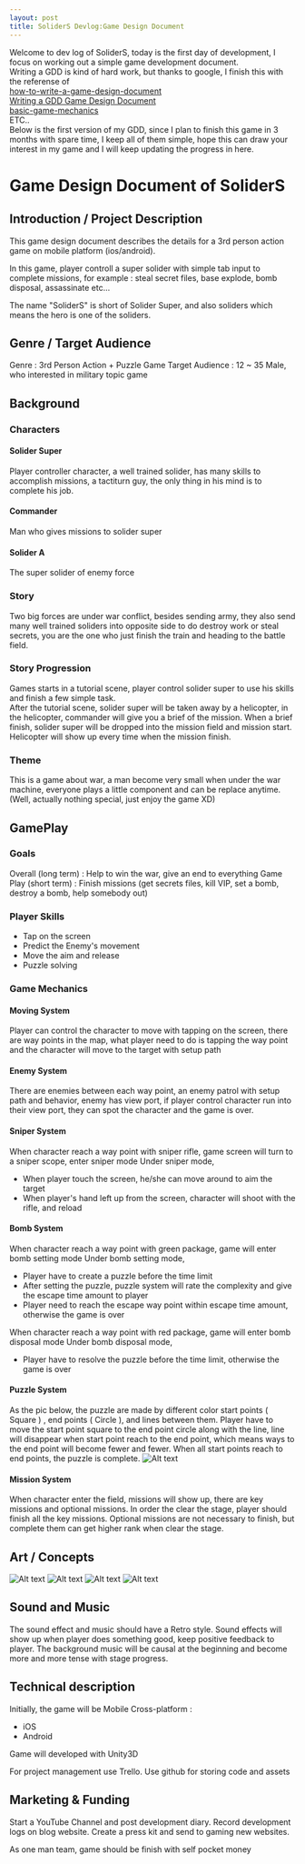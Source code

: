 ```yaml
---
layout: post
title: SoliderS Devlog:Game Design Document
---
```

Welcome to dev log of SoliderS, today is the first day of development, I focus on working out a simple game development document.  
Writing a GDD is kind of hard work, but thanks to google, I finish this with the referense of  
[how-to-write-a-game-design-document](http://trickgs.com/blog/how-to-write-a-game-design-document/)  
[Writing a GDD Game Design Document](https://www.youtube.com/watch?v=VrP6VM3XpIk)  
[basic-game-mechanics](http://www.gamedesigning.org/career/basic-game-mechanics/)  
ETC..  
Below is the first version of my GDD, since I plan to finish this game in 3 months with spare time, I keep all of them simple, hope this can draw your interest in my game and I will keep updating the progress in here.

# Game Design Document of SoliderS

## Introduction / Project Description  
This game design document describes the details for a 3rd person action game on mobile platform (ios/android).  

In this game, player controll a super solider with simple tab input to complete missions, for example : steal secret files, base explode, bomb disposal, assassinate etc...  

The name "SoliderS" is short of Solider Super, and also soliders which means the hero is one of the soliders.

## Genre / Target Audience
Genre : 3rd Person Action + Puzzle Game
Target Audience : 12 ~ 35 Male, who interested in military topic game

## Background
### Characters

#### Solider Super
Player controller character, a well trained solider, has many skills to accomplish missions, a tactiturn guy, the only thing in his mind is to complete his job.

#### Commander
Man who gives missions to solider super

#### Solider A  
The super solider of enemy force

### Story
Two big forces are under war conflict, besides sending army, they also send many well trained soliders into opposite side to do destroy work or steal secrets, you are the one who just finish the train and heading to the battle field. 

### Story Progression
Games starts in a tutorial scene, player control solider super to use his skills and finish a few simple task.  
After the tutorial scene, solider super will be taken away by a helicopter, in the helicopter, commander will give you a brief of the mission. When a brief finish, solider super will be dropped into the mission field and mission start.  
Helicopter will show up every time when the mission finish.  

### Theme
This is a game about war, a man become very small when under the war machine, everyone plays a little component and can be replace anytime.(Well, actually nothing special, just enjoy the game XD)

## GamePlay

###  Goals
Overall (long term) : Help to win the war, give an end to everything
Game Play (short term) : Finish missions (get secrets files, kill VIP, set a bomb, destroy a bomb, help somebody out)

### Player Skills

 *  Tap on the screen
 *  Predict the Enemy's movement
 *  Move the aim and release
 *  Puzzle solving

### Game Mechanics

#### Moving System
Player can control the character to move with tapping on the screen, there are way points in the map, what player need to do is tapping the way point and the character will move to the target with setup path

#### Enemy System
There are enemies between each way point, an enemy patrol with setup path and behavior, enemy has view port, if player control character run into their view port, they can spot the character and the game is over.  

#### Sniper System
When character reach a way point with sniper rifle, game screen will turn to a sniper scope, enter sniper mode
Under sniper mode,
 * When player touch the screen, he/she can move around to aim the target
 * When player's hand left up from the screen, character will shoot with the rifle, and reload  

#### Bomb System
When character reach a way point with green package, game will enter bomb setting mode
Under bomb setting mode,
 * Player have to create a puzzle before the time limit
 * After setting the puzzle, puzzle system will rate the complexity and give the escape time amount to player
 * Player need to reach the escape way point within escape time amount, otherwise the game is over

When character reach a way point with red package, game will enter bomb disposal mode 
Under bomb disposal mode, 
 * Player have to resolve the puzzle before the time limit, otherwise the game is over

#### Puzzle System
As the pic below, the puzzle are made by different color start points ( Square ) , end points ( Circle ), and lines between them.
Player have to move the start point square to the end point circle along with the line, line will disappear when start point reach to the end point, which means ways to the end point will become fewer and fewer.
When all start points reach to end points, the puzzle is complete.
![Alt text](/img/1469349836613.png)

#### Mission System
When character enter the field, missions will show up, there are key missions and optional missions.
In order the clear the stage, player should finish all the key missions.
Optional missions are not necessary to finish, but complete them can get higher rank when clear the stage.

## Art / Concepts
![Alt text](/img/1469352736234.png)
![Alt text](/img/1469352753955.png)
![Alt text](/img/1469352785380.png)
![Alt text](/img/1469352880495.png)

## Sound and Music
The sound effect and  music should have a Retro style.
Sound effects will show up when player does something good, keep positive feedback to player.
The background music will be causal at the beginning and become more and more tense with stage progress.

## Technical description
Initially, the game will be Mobile Cross-platform :
 * iOS
 * Android

Game will developed with Unity3D

For project management use Trello. Use github for storing code and assets

## Marketing & Funding

Start a YouTube Channel and post development diary.
Record development logs on blog website.
Create a press kit and send to gaming new websites.

As one man team, game should be finish with self pocket money

